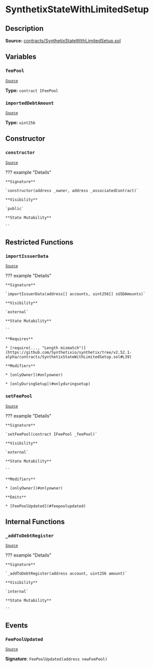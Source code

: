 # SynthetixStateWithLimitedSetup

## Description

**Source:** [contracts/SynthetixStateWithLimitedSetup.sol](https://github.com/Synthetixio/synthetix/tree/v2.52.1-alpha/contracts/SynthetixStateWithLimitedSetup.sol)

## Variables

### `feePool`

<sub>[Source](https://github.com/Synthetixio/synthetix/tree/v2.52.1-alpha/contracts/SynthetixStateWithLimitedSetup.sol#L12)</sub>

**Type:** `contract IFeePool`

### `importedDebtAmount`

<sub>[Source](https://github.com/Synthetixio/synthetix/tree/v2.52.1-alpha/contracts/SynthetixStateWithLimitedSetup.sol#L15)</sub>

**Type:** `uint256`

## Constructor

### `constructor`

<sub>[Source](https://github.com/Synthetixio/synthetix/tree/v2.52.1-alpha/contracts/SynthetixStateWithLimitedSetup.sol#L17)</sub>

??? example "Details"

    **Signature**

    `constructor(address _owner, address _associatedContract)`

    **Visibility**

    `public`

    **State Mutability**

    ``

## Restricted Functions

### `importIssuerData`

<sub>[Source](https://github.com/Synthetixio/synthetix/tree/v2.52.1-alpha/contracts/SynthetixStateWithLimitedSetup.sol#L38)</sub>

??? example "Details"

    **Signature**

    `importIssuerData(address[] accounts, uint256[] sUSDAmounts)`

    **Visibility**

    `external`

    **State Mutability**

    ``

    **Requires**

    * [require(..., "Length mismatch")](https://github.com/Synthetixio/synthetix/tree/v2.52.1-alpha/contracts/SynthetixStateWithLimitedSetup.sol#L39)

    **Modifiers**

    * [onlyOwner](#onlyowner)

    * [onlyDuringSetup](#onlyduringsetup)

### `setFeePool`

<sub>[Source](https://github.com/Synthetixio/synthetix/tree/v2.52.1-alpha/contracts/SynthetixStateWithLimitedSetup.sol#L29)</sub>

??? example "Details"

    **Signature**

    `setFeePool(contract IFeePool _feePool)`

    **Visibility**

    `external`

    **State Mutability**

    ``

    **Modifiers**

    * [onlyOwner](#onlyowner)

    **Emits**

    * [FeePoolUpdated](#feepoolupdated)

## Internal Functions

### `_addToDebtRegister`

<sub>[Source](https://github.com/Synthetixio/synthetix/tree/v2.52.1-alpha/contracts/SynthetixStateWithLimitedSetup.sol#L50)</sub>

??? example "Details"

    **Signature**

    `_addToDebtRegister(address account, uint256 amount)`

    **Visibility**

    `internal`

    **State Mutability**

    ``

## Events

### `FeePoolUpdated`

<sub>[Source](https://github.com/Synthetixio/synthetix/tree/v2.52.1-alpha/contracts/SynthetixStateWithLimitedSetup.sol#L98)</sub>

**Signature**: `FeePoolUpdated(address newFeePool)`
